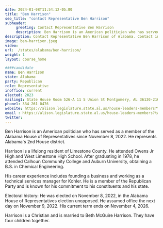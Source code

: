 ```yaml
---
date: 2024-01-08T11:54:12-05:00
title: "Ben Harrison"
seo_title: "contact Representative Ben Harrison"
subheader:
     greeting: Contact Representative Ben Harrison
     description: Ben Harrison is an American politician who has served as a member of the Alabama House of Representatives since November 8, 2022. He represents Alabama's 2nd House district. Harrison is a lifelong resident of Limestone County.
description: Contact Representative Ben Harrison of Alabama. Contact information for Ben Harrison includes email address, phone number, and mailing address.
image: ben-harrison.jpeg
video:
url:  /states/alabama/ben-harrison/
weight: 1
layout: course_home

####candidate
name: Ben Harrison
state: Alabama
party: Republican
role: Representative
inoffice: current
elected: 2023
mailing1: State House Room 526-A 11 S Union St Montgomery, AL 36130-2102
phone1: 334-261-0476
website: https://alison.legislature.state.al.us/house-leaders-members?tab=1/
email : https://alison.legislature.state.al.us/house-leaders-members?tab=1/
twitter:
---
```


Ben Harrison is an American politician who has served as a member of the Alabama House of Representatives since November 8, 2022. He represents Alabama's 2nd House district.

Harrison is a lifelong resident of Limestone County. He attended Owens Jr High and West Limestone High School. After graduating in 1978, he attended Calhoun Community College and Auburn University, obtaining a B.S. in Chemical Engineering.

His career experience includes founding a business and working as a technical services manager for Kohler. He is a member of the Republican Party and is known for his commitment to his constituents and his state.

Electoral history: He was elected on November 8, 2022, in the Alabama House of Representatives election unopposed. He assumed office the next day on November 9, 2022. His current term ends on November 4, 2026.

Harrison is a Christian and is married to Beth McGuire Harrison. They have four children together.

